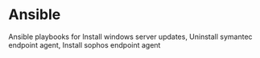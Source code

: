 # Ansible

Ansible playbooks for Install windows server updates, Uninstall symantec endpoint agent, Install sophos endpoint agent 


